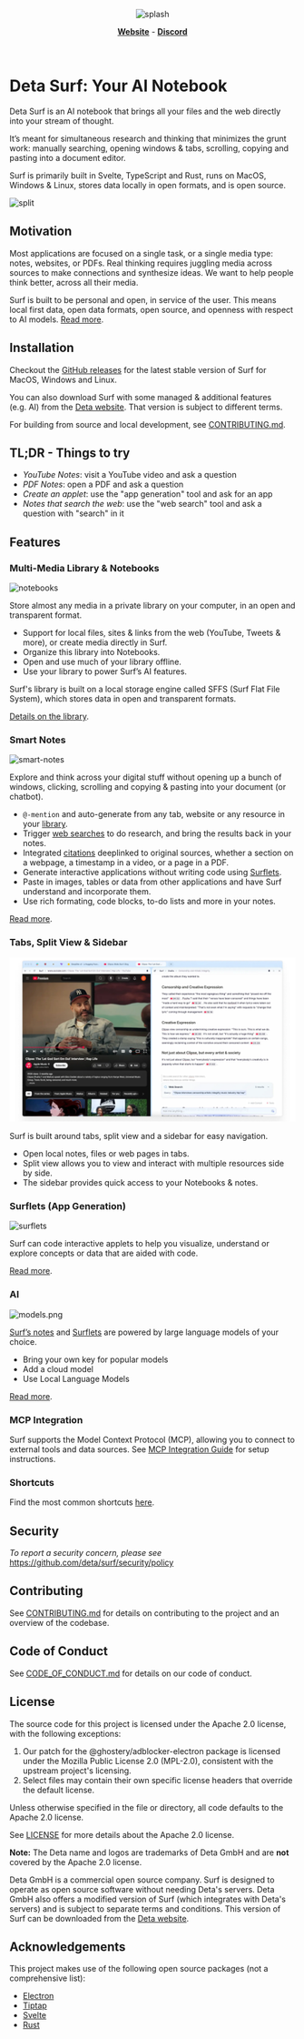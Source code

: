<div align="center">
  
![splash](./docs/assets/repo-header.png)

[**Website**](https://deta.surf) - [**Discord**](https://deta.surf/discord)

</div>

<br>

# Deta Surf: Your AI Notebook

Deta Surf is an AI notebook that brings all your files and the web directly into your stream of thought.

It’s meant for simultaneous research and thinking that minimizes the grunt work: manually searching, opening windows & tabs, scrolling, copying and pasting into a document editor.

Surf is primarily built in Svelte, TypeScript and Rust, runs on MacOS, Windows & Linux, stores data locally in open formats, and is open source.

![split](./docs/assets/split-note.webp)

## Motivation

Most applications are focused on a single task, or a single media type: notes, websites, or PDFs. Real thinking requires juggling media across sources to make connections and synthesize ideas. We want to help people think better, across all their media.

Surf is built to be personal and open, in service of the user. This means local first data, open data formats, open source, and openness with respect to AI models. [Read more](https://deta.surf/motivation).

## Installation

Checkout the [GitHub releases](https://github.com/deta/surf/releases) for the latest stable version of Surf for MacOS, Windows and Linux.

You can also download Surf with some managed & additional features (e.g. AI) from the [Deta website](https://deta.surf). That version is subject to different terms.

For building from source and local development, see [CONTRIBUTING.md](CONTRIBUTING.md).

## TL;DR - Things to try

- _YouTube Notes_: visit a YouTube video and ask a question
- _PDF Notes_: open a PDF and ask a question
- _Create an applet_: use the "app generation" tool and ask for an app
- _Notes that search the web_: use the "web search" tool and ask a question with "search" in it

## Features

### Multi-Media Library & Notebooks

![notebooks](./docs/assets/readme/notebook-grid.png)

Store almost any media in a private library on your computer, in an open and transparent format.

- Support for local files, sites & links from the web (YouTube, Tweets & more), or create media directly in Surf.
- Organize this library into Notebooks.
- Open and use much of your library offline.
- Use your library to power Surf’s AI features.

Surf's library is built on a local storage engine called SFFS (Surf Flat File System), which stores data in open and transparent formats.

[Details on the library](/docs/LIBRARY.md).

### Smart Notes

![smart-notes](./docs/assets/readme/smart-notes.png)

Explore and think across your digital stuff without opening up a bunch of windows, clicking, scrolling and copying & pasting into your document (or chatbot).

- `@-mention` and auto-generate from any tab, website or any resource in your [library](./docs/LIBRARY.md).
- Trigger [web searches](./docs/SMART_NOTES.md#web-search) to do research, and bring the results back in your notes.
- Integrated [citations](./docs/SMART_NOTES.md#citations) deeplinked to original sources, whether a section on a webpage, a timestamp in a video, or a page in a PDF.
- Generate interactive applications without writing code using [Surflets](./docs/Surflets.md).
- Paste in images, tables or data from other applications and have Surf understand and incorporate them.
- Use rich formating, code blocks, to-do lists and more in your notes.

[Read more](/docs/SMART_NOTES.md).

### Tabs, Split View & Sidebar

![split](./docs/assets/another-split.webp)

Surf is built around tabs, split view and a sidebar for easy navigation.

- Open local notes, files or web pages in tabs.
- Split view allows you to view and interact with multiple resources side by side.
- The sidebar provides quick access to your Notebooks & notes.

### Surflets (App Generation)

![surflets](./docs/assets/readme/surflets.png)

Surf can code interactive applets to help you visualize, understand or explore concepts or data that are aided with code.

[Read more](./docs/SURFLETS.md).

### AI

![models.png](./docs/assets/readme/models.png)

[Surf’s notes](./docs/SMART_NOTES.md) and [Surflets](./docs/SURFLETS.md) are powered by large language models of your choice.

- Bring your own key for popular models
- Add a cloud model
- Use Local Language Models

[Read more](./docs/AI_MODELS.md).

### MCP Integration

Surf supports the Model Context Protocol (MCP), allowing you to connect to external tools and data sources. See [MCP Integration Guide](./docs/MCP_INTEGRATION.md) for setup instructions.

### Shortcuts

Find the most common shortcuts [here](./docs/SHORTCUTS.md).

## Security

_To report a security concern, please see_ https://github.com/deta/surf/security/policy

## Contributing

See [CONTRIBUTING.md](CONTRIBUTING.md) for details on contributing to the project and an overview of the codebase.

## Code of Conduct

See [CODE_OF_CONDUCT.md](CODE_OF_CONDUCT.md) for details on our code of conduct.

## License

The source code for this project is licensed under the Apache 2.0 license, with the following exceptions:

1. Our patch for the @ghostery/adblocker-electron package is licensed under the Mozilla Public License 2.0 (MPL-2.0), consistent with the upstream project's licensing.
2. Select files may contain their own specific license headers that override the default license.

Unless otherwise specified in the file or directory, all code defaults to the Apache 2.0 license.

See [LICENSE](LICENSE) for more details about the Apache 2.0 license.

**Note:** The Deta name and logos are trademarks of Deta GmbH and are **not** covered by the Apache 2.0 license.

Deta GmbH is a commercial open source company. Surf is designed to operate as open source software without needing Deta's servers. Deta GmbH also offers a modified version of Surf (which integrates with Deta's servers) and is subject to separate terms and conditions. This version of Surf can be downloaded from the [Deta website](https://deta.surf/).

## Acknowledgements

This project makes use of the following open source packages (not a comprehensive list):

- [Electron](https://www.electronjs.org/)
- [Tiptap](https://tiptap.dev/)
- [Svelte](https://svelte.dev/)
- [Rust](https://www.rust-lang.org/)
